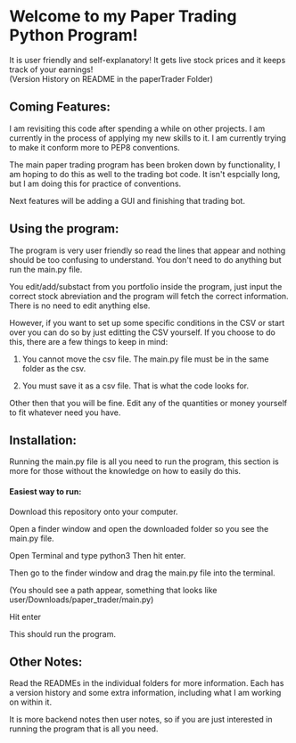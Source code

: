 # Welcome to my Paper Trading Python Program!

It is user friendly and self-explanatory!  It gets live stock prices and it keeps track of your earnings!  
(Version History on README in the paperTrader Folder)

## Coming Features:

I am revisiting this code after spending a while on other projects.  I am currently in the process of applying my new skills to it.  I am currently trying to make it conform more to PEP8 conventions. 

The main paper trading program has been broken down by functionality, I am hoping to do this as well to the trading bot code. It isn't espcially long, but I am doing this for practice of conventions.

Next features will be adding a GUI and finishing that trading bot.

## Using the program:

The program is very user friendly so read the lines that appear and nothing should be too confusing to understand.  You don't need to do anything but run the main.py file.

You edit/add/substact from you portfolio inside the program, just input the correct stock abreviation and the program will fetch the correct information.  There is no need to edit anything else.  

However, if you want to set up some specific conditions in the CSV or start over you can do so by just editting the CSV yourself. If you choose to do this, there are a few things to keep in mind:

1. You cannot move the csv file.  The main.py file must be in the same folder as the csv.

2. You must save it as a csv file.  That is what the code looks for.

Other then that you will be fine.  Edit any of the quantities or money yourself to fit whatever need you have.


## Installation:

Running the main.py file is all you need to run the program, this section is more for those without the knowledge on how to easily do this. 

#### Easiest way to run:

Download this repository onto your computer.

Open a finder window and open the downloaded folder so you see the main.py file. 

Open Terminal and type python3
Then hit enter.

Then go to the finder window and drag the main.py file into the terminal.  

(You should see a path appear, something that looks like user/Downloads/paper_trader/main.py)

Hit enter

This should run the program.


## Other Notes:

Read the READMEs in the individual folders for more information.  Each has a version history and some extra information, including what I am working on within it.

It is more backend notes then user notes, so if you are just interested in running the program that is all you need.
